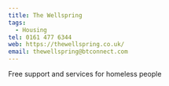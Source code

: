 ```yaml
---
title: The Wellspring
tags:
  - Housing
tel: 0161 477 6344
web: https://thewellspring.co.uk/
email: thewellspring@btconnect.com
---
```

Free support and services for homeless people